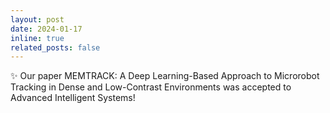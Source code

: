 ```yaml
---
layout: post
date: 2024-01-17 
inline: true
related_posts: false
---
```

:sparkles: Our paper MEMTRACK: A Deep Learning-Based Approach to Microrobot Tracking in Dense and Low-Contrast Environments was accepted to Advanced Intelligent Systems! 
